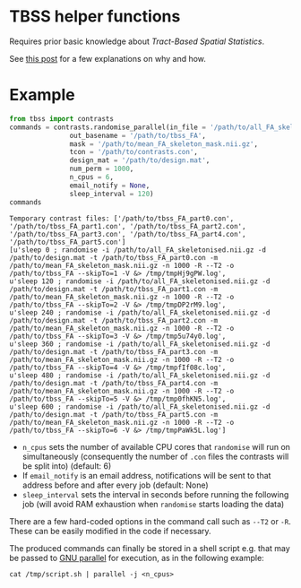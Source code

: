 # TBSS helper functions

Requires prior basic knowledge about _Tract-Based Spatial Statistics_.

See [this post](http://xgrg.github.io/parallelize-TBSS/) for a few explanations on why and how.

# Example

```python
from tbss import contrasts
commands = contrasts.randomise_parallel(in_file = '/path/to/all_FA_skeletonised.nii.gz', 
               out_basename = '/path/to/tbss_FA',
               mask = '/path/to/mean_FA_skeleton_mask.nii.gz',
               tcon = '/path/to/contrasts.con',
               design_mat = '/path/to/design.mat',
               num_perm = 1000,
               n_cpus = 6,
               email_notify = None,
               sleep_interval = 120)
commands
```

```
Temporary contrast files: ['/path/to/tbss_FA_part0.con', '/path/to/tbss_FA_part1.con', '/path/to/tbss_FA_part2.con', '/path/to/tbss_FA_part3.con', '/path/to/tbss_FA_part4.con', '/path/to/tbss_FA_part5.con']
[u'sleep 0 ; randomise -i /path/to/all_FA_skeletonised.nii.gz -d /path/to/design.mat -t /path/to/tbss_FA_part0.con -m /path/to/mean_FA_skeleton_mask.nii.gz -n 1000 -R --T2 -o /path/to/tbss_FA --skipTo=1 -V &> /tmp/tmpHj9gPW.log',
u'sleep 120 ; randomise -i /path/to/all_FA_skeletonised.nii.gz -d /path/to/design.mat -t /path/to/tbss_FA_part1.con -m /path/to/mean_FA_skeleton_mask.nii.gz -n 1000 -R --T2 -o /path/to/tbss_FA --skipTo=2 -V &> /tmp/tmpDP2rM9.log',
u'sleep 240 ; randomise -i /path/to/all_FA_skeletonised.nii.gz -d /path/to/design.mat -t /path/to/tbss_FA_part2.con -m /path/to/mean_FA_skeleton_mask.nii.gz -n 1000 -R --T2 -o /path/to/tbss_FA --skipTo=3 -V &> /tmp/tmp5u74y0.log',
u'sleep 360 ; randomise -i /path/to/all_FA_skeletonised.nii.gz -d /path/to/design.mat -t /path/to/tbss_FA_part3.con -m /path/to/mean_FA_skeleton_mask.nii.gz -n 1000 -R --T2 -o /path/to/tbss_FA --skipTo=4 -V &> /tmp/tmpfIf08c.log',
u'sleep 480 ; randomise -i /path/to/all_FA_skeletonised.nii.gz -d /path/to/design.mat -t /path/to/tbss_FA_part4.con -m /path/to/mean_FA_skeleton_mask.nii.gz -n 1000 -R --T2 -o /path/to/tbss_FA --skipTo=5 -V &> /tmp/tmp0fhKN5.log',
u'sleep 600 ; randomise -i /path/to/all_FA_skeletonised.nii.gz -d /path/to/design.mat -t /path/to/tbss_FA_part5.con -m /path/to/mean_FA_skeleton_mask.nii.gz -n 1000 -R --T2 -o /path/to/tbss_FA --skipTo=6 -V &> /tmp/tmpPaWk5L.log']
```

* `n_cpus` sets the number of available CPU cores that `randomise` will run on simultaneously (consequently the number of `.con` files the contrasts will be split into) (default: 6)
* If `email_notify` is an email address, notifications will be sent to that address before and after every job (default: None)
* `sleep_interval` sets the interval in seconds before running the following job (will avoid RAM exhaustion when `randomise` starts loading the data)

There are a few hard-coded options in the command call such as `--T2` or `-R`. These can be easily modified in the code if necessary.

The produced commands can finally be stored in a shell script e.g. that may be passed to [GNU parallel](https://www.gnu.org/software/parallel/) for execution, as in the following example:

```
cat /tmp/script.sh | parallel -j <n_cpus>
```
